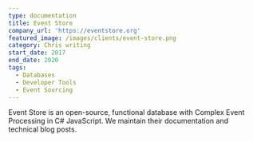 ```yaml
---
type: documentation
title: Event Store
company_url: 'https://eventstore.org'
featured_image: /images/clients/event-store.png
category: Chris writing
start_date: 2017
end_date: 2020
tags:
  - Databases
  - Developer Tools
  - Event Sourcing
---
```


Event Store is an open-source, functional database with Complex Event Processing in C# JavaScript. We maintain their documentation and technical blog posts.
